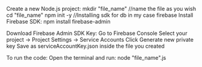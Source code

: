 Create a new Node.js project:
    mkdir "file_name" //name the file as you wish
    cd "file_name"
    npm init -y
//Installing sdk for db in my case firebase
Install Firebase SDK:
    npm install firebase-admin

Download Firebase Admin SDK Key:
    Go to Firebase Console
    Select your project → Project Settings → Service Accounts
    Click Generate new private key
    Save as serviceAccountKey.json inside the file you created


To run the code:
    Open the terminal and run:
    node "file_name".js

